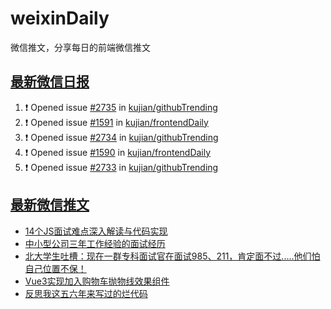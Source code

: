 # weixinDaily
微信推文，分享每日的前端微信推文

## [最新微信日报](https://github.com/kujian/weixinDaily/issues)

<!--START_SECTION:activity-->
1. ❗ Opened issue [#2735](https://github.com/kujian/githubTrending/issues/2735) in [kujian/githubTrending](https://github.com/kujian/githubTrending)
2. ❗ Opened issue [#1591](https://github.com/kujian/frontendDaily/issues/1591) in [kujian/frontendDaily](https://github.com/kujian/frontendDaily)
3. ❗ Opened issue [#2734](https://github.com/kujian/githubTrending/issues/2734) in [kujian/githubTrending](https://github.com/kujian/githubTrending)
4. ❗ Opened issue [#1590](https://github.com/kujian/frontendDaily/issues/1590) in [kujian/frontendDaily](https://github.com/kujian/frontendDaily)
5. ❗ Opened issue [#2733](https://github.com/kujian/githubTrending/issues/2733) in [kujian/githubTrending](https://github.com/kujian/githubTrending)
<!--END_SECTION:activity-->


## [最新微信推文](https://weixin.qdkfweb.cn/)

<!-- BLOG-POST-LIST:START -->
- [14个JS面试难点深入解读与代码实现](https://weixin.qdkfweb.cn/39046.html)
- [中小型公司三年工作经验的面试经历](https://weixin.qdkfweb.cn/39043.html)
- [北大学生吐槽：现在一群专科面试官在面试985、211，肯定面不过.....他们怕自己位置不保！](https://weixin.qdkfweb.cn/38965.html)
- [Vue3实现加入购物车抛物线效果组件](https://weixin.qdkfweb.cn/38938.html)
- [反思我这五六年来写过的烂代码](https://weixin.qdkfweb.cn/38922.html)
<!-- BLOG-POST-LIST:END -->